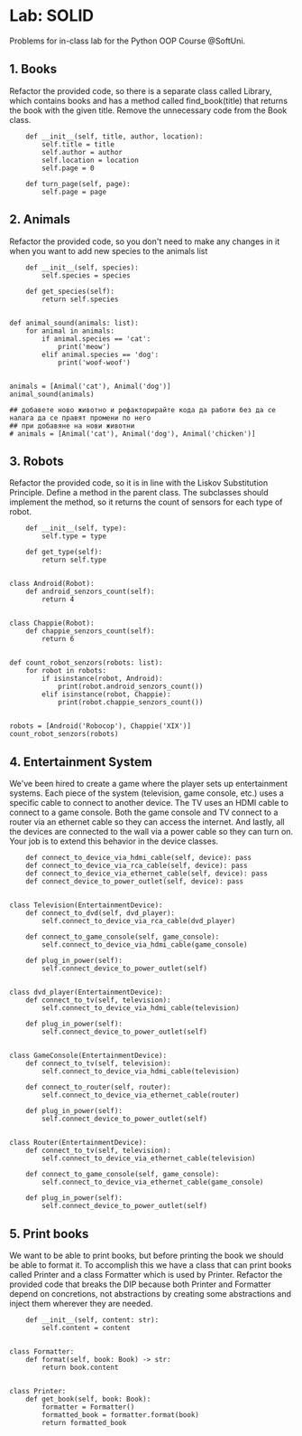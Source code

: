 # Lab: SOLID
Problems for in-class lab for the Python OOP Course @SoftUni.
## 1. Books
Refactor the provided code, so there is a separate class called Library, which contains books and has a method called find_book(title) that returns the book with the given title. Remove the unnecessary code from the Book class.
```class Book:
    def __init__(self, title, author, location):
        self.title = title
        self.author = author
        self.location = location
        self.page = 0

    def turn_page(self, page):
        self.page = page
```
## 2. Animals
Refactor the provided code, so you don't need to make any changes in it when you want to add new species to the animals list
```class Animal:
    def __init__(self, species):
        self.species = species

    def get_species(self):
        return self.species


def animal_sound(animals: list):
    for animal in animals:
        if animal.species == 'cat':
            print('meow')
        elif animal.species == 'dog':
            print('woof-woof')


animals = [Animal('cat'), Animal('dog')]
animal_sound(animals)

## добавете ново животно и рефакторирайте кода да работи без да се налага да се правят промени по него
## при добавяне на нови животни
# animals = [Animal('cat'), Animal('dog'), Animal('chicken')]
```
## 3. Robots
Refactor the provided code, so it is in line with the Liskov Substitution Principle. Define a method in the parent class. The subclasses should implement the method, so it returns the count of sensors for each type of robot.
```class Robot:
    def __init__(self, type):
        self.type = type

    def get_type(self):
        return self.type


class Android(Robot):
    def android_senzors_count(self):
        return 4


class Chappie(Robot):
    def chappie_senzors_count(self):
        return 6


def count_robot_senzors(robots: list):
    for robot in robots:
        if isinstance(robot, Android):
            print(robot.android_senzors_count())
        elif isinstance(robot, Chappie):
            print(robot.chappie_senzors_count())


robots = [Android('Robocop'), Chappie('XIX')]
count_robot_senzors(robots)
```
## 4. Entertainment System
We've been hired to create a game where the player sets up entertainment systems. Each piece of the system (television, game console, etc.) uses a specific cable to connect to another device. The TV uses an HDMI cable to connect to a game console. Both the game console and TV connect to a router via an ethernet cable so they can access the internet. And lastly, all the devices are connected to the wall via a power cable so they can turn on. Your job is to extend this behavior in the device classes.
```class EntertainmentDevice:
    def connect_to_device_via_hdmi_cable(self, device): pass
    def connect_to_device_via_rca_cable(self, device): pass
    def connect_to_device_via_ethernet_cable(self, device): pass
    def connect_device_to_power_outlet(self, device): pass


class Television(EntertainmentDevice):
    def connect_to_dvd(self, dvd_player):
        self.connect_to_device_via_rca_cable(dvd_player)

    def connect_to_game_console(self, game_console):
        self.connect_to_device_via_hdmi_cable(game_console)

    def plug_in_power(self):
        self.connect_device_to_power_outlet(self)


class dvd_player(EntertainmentDevice):
    def connect_to_tv(self, television):
        self.connect_to_device_via_hdmi_cable(television)

    def plug_in_power(self):
        self.connect_device_to_power_outlet(self)


class GameConsole(EntertainmentDevice):
    def connect_to_tv(self, television):
        self.connect_to_device_via_hdmi_cable(television)

    def connect_to_router(self, router):
        self.connect_to_device_via_ethernet_cable(router)

    def plug_in_power(self):
        self.connect_device_to_power_outlet(self)


class Router(EntertainmentDevice):
    def connect_to_tv(self, television):
        self.connect_to_device_via_ethernet_cable(television)

    def connect_to_game_console(self, game_console):
        self.connect_to_device_via_ethernet_cable(game_console)

    def plug_in_power(self):
        self.connect_device_to_power_outlet(self)
```
## 5. Print books
We want to be able to print books, but before printing the book we should be able to format it. To accomplish this we have a class that can print books called Printer and a class Formatter which is used by Printer. Refactor the provided code that breaks the DIP because both Printer and Formatter depend on concretions, not abstractions by creating some abstractions and inject them wherever they are needed.
```class Book:
    def __init__(self, content: str):
        self.content = content


class Formatter:
    def format(self, book: Book) -> str:
        return book.content


class Printer:
    def get_book(self, book: Book):
        formatter = Formatter()
        formatted_book = formatter.format(book)
        return formatted_book
```